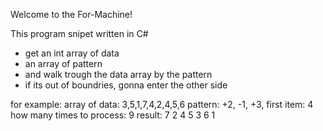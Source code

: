 Welcome to the For-Machine!

This program snipet written in C#

*	get an int array of data
*	an array of pattern
*	and walk trough the data array by the pattern
*	if its out of boundries, gonna enter the other side

for example:
array of data: 3,5,1,7,4,2,4,5,6
pattern: +2, -1, +3,
first item: 4
how many times to process: 9
result: 7 2 4 5 3 6 1
